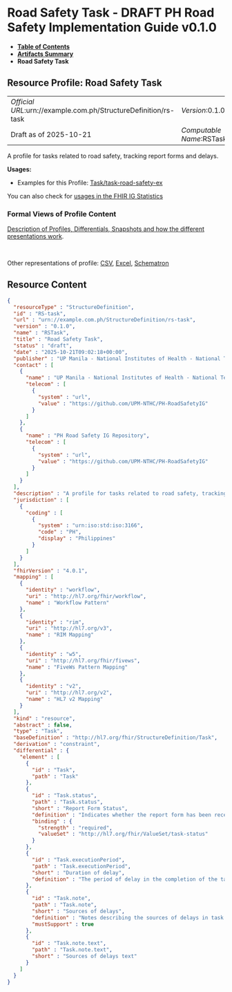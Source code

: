 # Road Safety Task - DRAFT PH Road Safety Implementation Guide v0.1.0

* [**Table of Contents**](toc.md)
* [**Artifacts Summary**](artifacts.md)
* **Road Safety Task**

## Resource Profile: Road Safety Task 

| | |
| :--- | :--- |
| *Official URL*:urn://example.com.ph/StructureDefinition/rs-task | *Version*:0.1.0 |
| Draft as of 2025-10-21 | *Computable Name*:RSTask |

 
A profile for tasks related to road safety, tracking report forms and delays. 

**Usages:**

* Examples for this Profile: [Task/task-road-safety-ex](Task-task-road-safety-ex.md)

You can also check for [usages in the FHIR IG Statistics](https://packages2.fhir.org/xig/example.fhir.ph.roadsafety|current/StructureDefinition/RS-task)

### Formal Views of Profile Content

 [Description of Profiles, Differentials, Snapshots and how the different presentations work](http://build.fhir.org/ig/FHIR/ig-guidance/readingIgs.html#structure-definitions). 

 

Other representations of profile: [CSV](StructureDefinition-RS-task.csv), [Excel](StructureDefinition-RS-task.xlsx), [Schematron](StructureDefinition-RS-task.sch) 



## Resource Content

```json
{
  "resourceType" : "StructureDefinition",
  "id" : "RS-task",
  "url" : "urn://example.com.ph/StructureDefinition/rs-task",
  "version" : "0.1.0",
  "name" : "RSTask",
  "title" : "Road Safety Task",
  "status" : "draft",
  "date" : "2025-10-21T09:02:18+00:00",
  "publisher" : "UP Manila - National Institutes of Health - National Telehealth Center",
  "contact" : [
    {
      "name" : "UP Manila - National Institutes of Health - National Telehealth Center",
      "telecom" : [
        {
          "system" : "url",
          "value" : "https://github.com/UPM-NTHC/PH-RoadSafetyIG"
        }
      ]
    },
    {
      "name" : "PH Road Safety IG Repository",
      "telecom" : [
        {
          "system" : "url",
          "value" : "https://github.com/UPM-NTHC/PH-RoadSafetyIG"
        }
      ]
    }
  ],
  "description" : "A profile for tasks related to road safety, tracking report forms and delays.",
  "jurisdiction" : [
    {
      "coding" : [
        {
          "system" : "urn:iso:std:iso:3166",
          "code" : "PH",
          "display" : "Philippines"
        }
      ]
    }
  ],
  "fhirVersion" : "4.0.1",
  "mapping" : [
    {
      "identity" : "workflow",
      "uri" : "http://hl7.org/fhir/workflow",
      "name" : "Workflow Pattern"
    },
    {
      "identity" : "rim",
      "uri" : "http://hl7.org/v3",
      "name" : "RIM Mapping"
    },
    {
      "identity" : "w5",
      "uri" : "http://hl7.org/fhir/fivews",
      "name" : "FiveWs Pattern Mapping"
    },
    {
      "identity" : "v2",
      "uri" : "http://hl7.org/v2",
      "name" : "HL7 v2 Mapping"
    }
  ],
  "kind" : "resource",
  "abstract" : false,
  "type" : "Task",
  "baseDefinition" : "http://hl7.org/fhir/StructureDefinition/Task",
  "derivation" : "constraint",
  "differential" : {
    "element" : [
      {
        "id" : "Task",
        "path" : "Task"
      },
      {
        "id" : "Task.status",
        "path" : "Task.status",
        "short" : "Report Form Status",
        "definition" : "Indicates whether the report form has been received.",
        "binding" : {
          "strength" : "required",
          "valueSet" : "http://hl7.org/fhir/ValueSet/task-status"
        }
      },
      {
        "id" : "Task.executionPeriod",
        "path" : "Task.executionPeriod",
        "short" : "Duration of delay",
        "definition" : "The period of delay in the completion of the task."
      },
      {
        "id" : "Task.note",
        "path" : "Task.note",
        "short" : "Sources of delays",
        "definition" : "Notes describing the sources of delays in task completion.",
        "mustSupport" : true
      },
      {
        "id" : "Task.note.text",
        "path" : "Task.note.text",
        "short" : "Sources of delays text"
      }
    ]
  }
}

```
